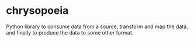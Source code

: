 # chrysopoeia
Python library to consume data from a source, transform and map the data, and finally to produce the data to some other format.
